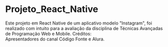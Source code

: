# Projeto_React_Native

Este projeto em React Native de um aplicativo modelo "Instagram", foi realizado com intuito para a avaliação da disciplina de Técnicas Avançadas de Programação Web e Mobile. 
Créditos:  
Apresentadores do canal Código Fonte e Alura.
